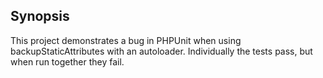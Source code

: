 ## Synopsis

This project demonstrates a bug in PHPUnit when using backupStaticAttributes with an autoloader.  Individually the tests pass, but when run together they fail.

